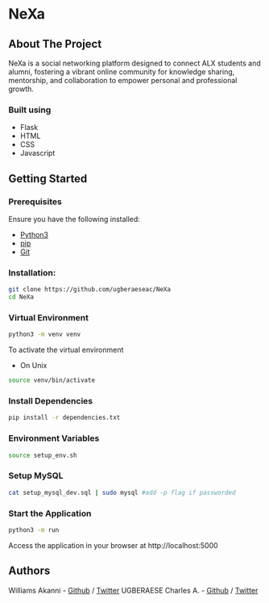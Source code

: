# NeXa

## About The Project
NeXa is a social networking platform designed to connect ALX students and alumni, fostering a vibrant online community for knowledge sharing, mentorship, and collaboration to empower personal and professional growth.

### Built using

- Flask 
- HTML
- CSS
- Javascript

## Getting Started

### Prerequisites

Ensure you have the following installed:
- [Python3](https://www.python.org/)
- [pip](https://pip.pypa.io/en/stable/)
- [Git](https://git-scm.com/)

### Installation:
```bash
git clone https://github.com/ugberaeseac/NeXa
cd NeXa
```

### Virtual Environment
```bash
python3 -m venv venv
```

To activate the virtual environment
* On Unix
```bash
source venv/bin/activate
```

### Install Dependencies
```bash
pip install -r dependencies.txt
```

### Environment Variables
```bash
source setup_env.sh
```

### Setup MySQL
```bash
cat setup_mysql_dev.sql | sudo mysql #add -p flag if passworded
```

### Start the Application
```bash
python3 -m run
```
Access the application in your browser at http://localhost:5000

## Authors
Williams Akanni - [Github](https://github.com/shadowbanks) / [Twitter](https://twitter.com/ghostProTech)
UGBERAESE Charles A. - [Github](https://github.com/ugberaeseac) / [Twitter](https://twitter.com/ugberaeseac)